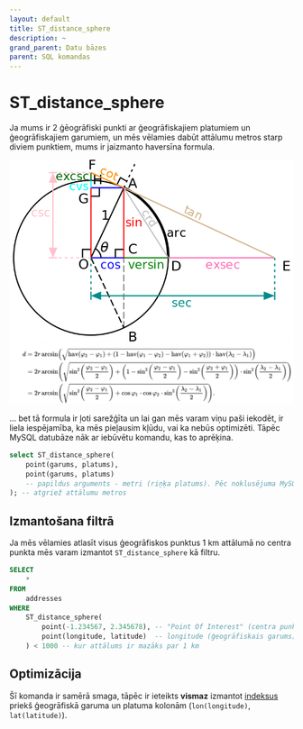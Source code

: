 ```yaml
---
layout: default
title: ST_distance_sphere
description: ~
grand_parent: Datu bāzes
parent: SQL komandas
---
```


# ST_distance_sphere

Ja mums ir 2 ģēogrāfiski punkti ar ģeogrāfiskajiem platumiem un ģeogrāfiskajiem garumiem, un mēs vēlamies dabūt attālumu metros starp diviem punktiem, mums ir jaizmanto haversīna formula.

![Haversīna formulas attēlojums uz riņķa](/assets/images/db/komandas/haversine.png)
![Haversīna formula](/assets/images/db/komandas/haversine-1.png)

... bet tā formula ir ļoti sarežģīta un lai gan mēs varam viņu paši iekodēt, ir liela iespējamība, ka mēs pieļausim kļūdu, vai ka nebūs optimizēti. Tāpēc MySQL datubāze nāk ar iebūvētu komandu, kas to aprēķina.

```sql
select ST_distance_sphere(
	point(garums, platums),
	point(garums, platums)
	-- papildus arguments - metri (riņķa platums). Pēc noklusējuma MySQL ņem zemeslodes platumu (6 370 986 m).
); -- atgriež attālumu metros
```

## Izmantošana filtrā

Ja mēs vēlamies atlasīt visus ģeogrāfiskos punktus 1 km attālumā no centra punkta mēs varam izmantot `ST_distance_sphere` kā filtru.

```sql
SELECT
	*
FROM
	addresses
WHERE
	ST_distance_sphere(
		point(-1.234567, 2.345678), -- "Point Of Interest" (centra punkts)
		point(longitude, latitude)  -- longitude (ģeogrāfiskais garums) un latitude (ģeogrāfiskais platums) - kolonas tabulā
	) < 1000 -- kur attālums ir mazāks par 1 km
```

## Optimizācija

Šī komanda ir samērā smaga, tāpēc ir ieteikts **vismaz** izmantot [indeksus](/db/komandas/indeksi) priekš ģeogrāfiskā garuma un platuma kolonām (`lon(longitude)`, `lat(latitude)`).
